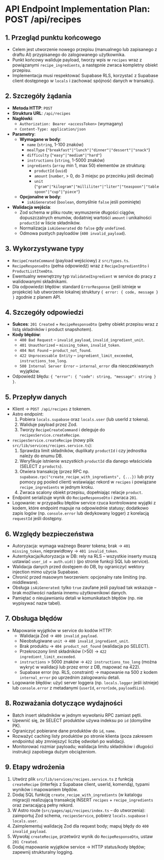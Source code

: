 # API Endpoint Implementation Plan: POST /api/recipes

## 1. Przegląd punktu końcowego
- Celem jest utworzenie nowego przepisu (manualnego lub zapisanego z draftu AI) przypisanego do zalogowanego użytkownika.
- Punkt końcowy waliduje payload, tworzy wpis w `recipes` wraz z powiązanymi `recipe_ingredients`, a następnie zwraca kompletny obiekt przepisu.
- Implementacja musi respektować Supabase RLS, korzystać z Supabase client dostępnego w `locals` i zachować spójność danych w transakcji.

## 2. Szczegóły żądania
- **Metoda HTTP**: `POST`
- **Struktura URL**: `/api/recipes`
- **Nagłówki**:
  - `Authorization: Bearer <accessToken>` (wymagany)
  - `Content-Type: application/json`
- **Parametry**:
  - **Wymagane w body**:
    - `name` (`string`, 1-100 znaków)
    - `mealType` (`"breakfast"|"lunch"|"dinner"|"dessert"|"snack"`)
    - `difficulty` (`"easy"|"medium"|"hard"`)
    - `instructions` (`string`, 1-5000 znaków)
    - `ingredients` (`array` min 1, max 50) elementów ze strukturą:
      - `productId` (`uuid`)
      - `amount` (`number`, > 0, do 3 miejsc po przecinku jeśli decimal)
      - `unit` (`"gram"|"kilogram"|"milliliter"|"liter"|"teaspoon"|"tablespoon"|"cup"|"piece"`)
  - **Opcjonalne w body**:
    - `isAiGenerated` (`boolean`, domyślnie `false` jeśli pominięte)
- **Walidacja wejścia**:
  - Zod schema w pliku route; wymuszenie długości ciągów, dopuszczalnych enumów, dodatniej wartości `amount` i unikalności `productId` w liście składników.
  - Normalizacja `isAiGenerated` do `false` gdy `undefined`.
  - Odmowa pustych payloadów (`400 invalid_payload`).

## 3. Wykorzystywane typy
- `RecipeCreateCommand` (payload wejściowy) z `src/types.ts`.
- `RecipeResponseDto` (pełna odpowiedź) wraz z `RecipeIngredientDto` i `ProductListItemDto`.
- Ewentualny wewnętrzny typ `ValidatedIngredient` w service do pracy z walidowanymi składnikami.
- Dla odpowiedzi błędów: standard `ErrorResponse` (jeśli istnieje w projekcie) lub utworzenie lokalnej struktury `{ error: { code, message } }` zgodnie z planem API.

## 4. Szczegóły odpowiedzi
- **Sukces**: `201 Created` + `RecipeResponseDto` (pełny obiekt przepisu wraz z listą składników i product snapshotem).
- **Kody błędów**:
  - `400 Bad Request` – `invalid_payload`, `invalid_ingredient_unit`.
  - `401 Unauthorized` – `missing_token`, `invalid_token`.
  - `404 Not Found` – `product_not_found`.
  - `422 Unprocessable Entity` – `ingredient_limit_exceeded`, `instructions_too_long`.
  - `500 Internal Server Error` – `internal_error` dla nieoczekiwanych wyjątków.
- Odpowiedź błędu: `{ "error": { "code": string, "message": string } }`.

## 5. Przepływ danych
- Klient → `POST /api/recipes` z tokenem.
- Astro endpoint:
  1. Pobiera `locals.supabase` oraz `locals.user` (lub userId z tokena).
  2. Waliduje payload przez Zod.
  3. Tworzy `RecipeCreateCommand` i deleguje do `recipesService.createRecipe`.
- `recipesService.createRecipe` (nowy plik `src/lib/services/recipes.service.ts`):
  1. Sprawdza limit składników, duplikaty `productId` i czy jednostka należy do enumu DB.
  2. Weryfikuje istnienie wszystkich `productId` dla danego właściciela (SELECT z `products`).
  3. Otwiera transakcję (przez RPC np. `supabase.rpc("create_recipe_with_ingredients", {...})` lub przy pomocy pg pooled client) wstawiając rekord w `recipes` i powiązane `recipe_ingredients` w jednym kroku.
  4. Zwraca scalony obiekt przepisu, dopełniając relacje `product`.
- Endpoint serializuje wynik do `RecipeResponseDto` i zwraca `201`.
- Logowanie: w przypadku błędów service rzuca kontrolowane wyjątki z kodem, które endpoint mapuje na odpowiednie statusy; dodatkowo zapis logów (np. `console.error` lub dedykowany logger) z korelacją `requestId` jeśli dostępny.

## 6. Względy bezpieczeństwa
- Autoryzacja: wymaga ważnego Bearer tokena; brak → `401 missing_token`, nieprawidłowy → `401 invalid_token`.
- Autentykacja/Autoryzacja w DB: rely na RLS – wszystkie inserty muszą ustawiać `user_id = auth.uid()` (po stronie funkcji SQL lub service).
- Walidacja danych przed dostępem do DB, by ograniczyć wektory injection mimo użycia Supabase.
- Chronić przed masowym tworzeniem: opcjonalny rate limiting (np. middleware).
- Obsługa `isAiGenerated`: tylko `true` zaufane jeśli payload tak wskazuje – brak możliwości nadania innemu użytkownikowi danych.
- Pamiętać o nieujawnianiu detali w komunikatach błędów (np. nie wypisywać nazw tabel).

## 7. Obsługa błędów
- Mapowanie wyjątków w service do kodów HTTP:
  - Walidacja Zod → `400 invalid_payload`.
  - Nieobsługiwane `unit` → `400 invalid_ingredient_unit`.
  - Brak produktu → `404 product_not_found` (walidacja po SELECT).
  - Przekroczony limit składników (>50) → `422 ingredient_limit_exceeded`.
  - `instructions` > 5000 znaków → `422 instructions_too_long` (można wykryć w walidacji lub przez error z DB, mapować na 422).
  - Supabase error (np. RLS, constraint) → mapowanie na 500 z kodem `internal_error` po uprzednim zalogowaniu detali.
- Logowanie błędów: użyć server loggera (np. `locals.logger` jeśli istnieje) lub `console.error` z metadanymi (`userId`, `errorCode`, `payloadSize`).

## 8. Rozważania dotyczące wydajności
- Batch insert składników w jednym wywołaniu RPC zamiast pętli.
- Upewnić się, że SELECT produktów używa indeksu po `id` (domyślne PK).
- Ograniczyć pobierane dane produktów do `id`, `name`.
- Rozważyć caching listy produktów po stronie klienta (poza zakresem endpointu) aby zmniejszyć liczbę odwołań po walidacji.
- Monitorować rozmiar payloadu; walidacja limitu składników i długości instrukcji zapobiega dużym obciążeniom.

## 9. Etapy wdrożenia
1. Utwórz plik `src/lib/services/recipes.service.ts` z funkcją `createRecipe` (interfejs z Supabase client, userId, komendą), typami wyników i mapowaniem błędów.
2. Dodaj SQL funkcję `create_recipe_with_ingredients` (w katalogu migracji) realizującą transakcję INSERT `recipes` + `recipe_ingredients` oraz zwracającą pełny rekord.
3. W Astro route (`src/pages/api/recipes/index.ts` – do utworzenia): zaimportuj Zod schema, `recipesService`, pobierz `locals.supabase` i `locals.user`.
4. Zaimplementuj walidację Zod dla request body; mapuj błędy do `400 invalid_payload`.
5. Wywołaj `createRecipe`, przetwórz wynik do `RecipeResponseDto`, ustaw `201 Created`.
6. Dodaj mapowanie wyjątków service → HTTP status/kody błędów; zapewnij strukturalny logging.
